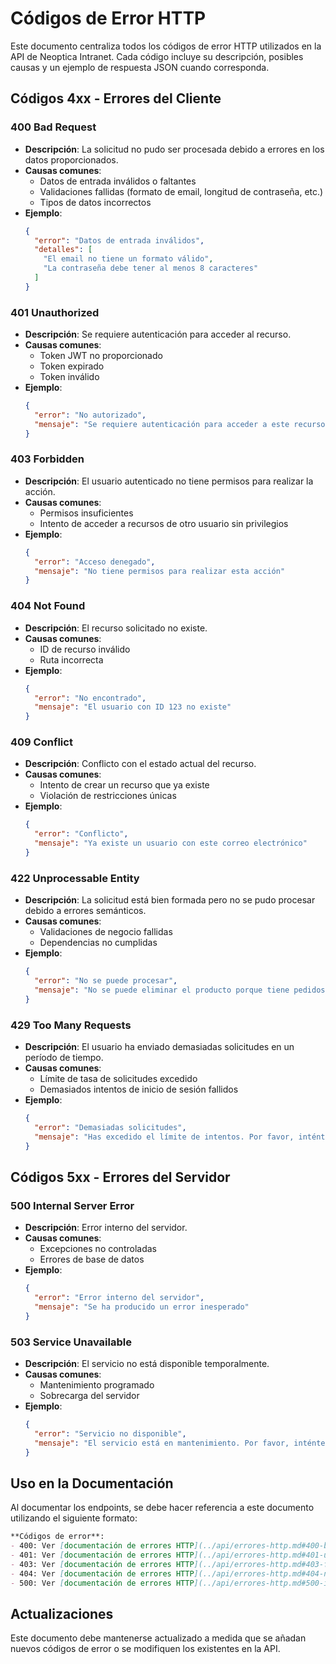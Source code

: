 # Códigos de Error HTTP

Este documento centraliza todos los códigos de error HTTP utilizados en la API de Neoptica Intranet. Cada código incluye su descripción, posibles causas y un ejemplo de respuesta JSON cuando corresponda.

## Códigos 4xx - Errores del Cliente

### 400 Bad Request
- **Descripción**: La solicitud no pudo ser procesada debido a errores en los datos proporcionados.
- **Causas comunes**:
  - Datos de entrada inválidos o faltantes
  - Validaciones fallidas (formato de email, longitud de contraseña, etc.)
  - Tipos de datos incorrectos
- **Ejemplo**:
  ```json
  {
    "error": "Datos de entrada inválidos",
    "detalles": [
      "El email no tiene un formato válido",
      "La contraseña debe tener al menos 8 caracteres"
    ]
  }
  ```

### 401 Unauthorized
- **Descripción**: Se requiere autenticación para acceder al recurso.
- **Causas comunes**:
  - Token JWT no proporcionado
  - Token expirado
  - Token inválido
- **Ejemplo**:
  ```json
  {
    "error": "No autorizado",
    "mensaje": "Se requiere autenticación para acceder a este recurso"
  }
  ```

### 403 Forbidden
- **Descripción**: El usuario autenticado no tiene permisos para realizar la acción.
- **Causas comunes**:
  - Permisos insuficientes
  - Intento de acceder a recursos de otro usuario sin privilegios
- **Ejemplo**:
  ```json
  {
    "error": "Acceso denegado",
    "mensaje": "No tiene permisos para realizar esta acción"
  }
  ```

### 404 Not Found
- **Descripción**: El recurso solicitado no existe.
- **Causas comunes**:
  - ID de recurso inválido
  - Ruta incorrecta
- **Ejemplo**:
  ```json
  {
    "error": "No encontrado",
    "mensaje": "El usuario con ID 123 no existe"
  }
  ```

### 409 Conflict
- **Descripción**: Conflicto con el estado actual del recurso.
- **Causas comunes**:
  - Intento de crear un recurso que ya existe
  - Violación de restricciones únicas
- **Ejemplo**:
  ```json
  {
    "error": "Conflicto",
    "mensaje": "Ya existe un usuario con este correo electrónico"
  }
  ```

### 422 Unprocessable Entity
- **Descripción**: La solicitud está bien formada pero no se pudo procesar debido a errores semánticos.
- **Causas comunes**:
  - Validaciones de negocio fallidas
  - Dependencias no cumplidas
- **Ejemplo**:
  ```json
  {
    "error": "No se puede procesar",
    "mensaje": "No se puede eliminar el producto porque tiene pedidos asociados"
  }
  ```

### 429 Too Many Requests
- **Descripción**: El usuario ha enviado demasiadas solicitudes en un período de tiempo.
- **Causas comunes**:
  - Límite de tasa de solicitudes excedido
  - Demasiados intentos de inicio de sesión fallidos
- **Ejemplo**:
  ```json
  {
    "error": "Demasiadas solicitudes",
    "mensaje": "Has excedido el límite de intentos. Por favor, inténtalo de nuevo en 15 minutos"
  }
  ```

## Códigos 5xx - Errores del Servidor

### 500 Internal Server Error
- **Descripción**: Error interno del servidor.
- **Causas comunes**:
  - Excepciones no controladas
  - Errores de base de datos
- **Ejemplo**:
  ```json
  {
    "error": "Error interno del servidor",
    "mensaje": "Se ha producido un error inesperado"
  }
  ```

### 503 Service Unavailable
- **Descripción**: El servicio no está disponible temporalmente.
- **Causas comunes**:
  - Mantenimiento programado
  - Sobrecarga del servidor
- **Ejemplo**:
  ```json
  {
    "error": "Servicio no disponible",
    "mensaje": "El servicio está en mantenimiento. Por favor, inténtelo más tarde"
  }
  ```

## Uso en la Documentación

Al documentar los endpoints, se debe hacer referencia a este documento utilizando el siguiente formato:

```markdown
**Códigos de error**:
- 400: Ver [documentación de errores HTTP](../api/errores-http.md#400-bad-request)
- 401: Ver [documentación de errores HTTP](../api/errores-http.md#401-unauthorized)
- 403: Ver [documentación de errores HTTP](../api/errores-http.md#403-forbidden)
- 404: Ver [documentación de errores HTTP](../api/errores-http.md#404-not-found)
- 500: Ver [documentación de errores HTTP](../api/errores-http.md#500-internal-server-error)
```

## Actualizaciones

Este documento debe mantenerse actualizado a medida que se añadan nuevos códigos de error o se modifiquen los existentes en la API.
